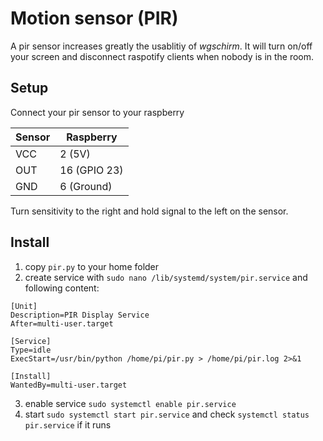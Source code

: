 # Motion sensor (PIR)

A pir sensor increases greatly the usablitiy of *wgschirm*. It will turn on/off your screen and disconnect raspotify clients when nobody is in the room.

## Setup

Connect your pir sensor to your raspberry

| Sensor | Raspberry    |
|--------|--------------|
| VCC    | 2 (5V)       |
| OUT    | 16 (GPIO 23) |
| GND    | 6 (Ground)   |

Turn sensitivity to the right and hold signal to the left on the sensor.

## Install

1. copy `pir.py` to your home folder
2. create service with `sudo nano /lib/systemd/system/pir.service` and following content:

```
[Unit]
Description=PIR Display Service
After=multi-user.target

[Service]
Type=idle
ExecStart=/usr/bin/python /home/pi/pir.py > /home/pi/pir.log 2>&1

[Install]
WantedBy=multi-user.target
```
3. enable service `sudo systemctl enable pir.service`
4. start `sudo systemctl start pir.service` and check `systemctl status pir.service` if it runs


